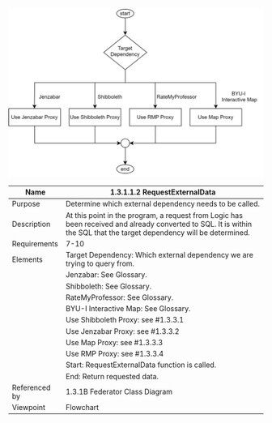 ![RequestExternalData Flowchart](TeamOneFiles/1.3.1.1.2.RequestExternalData.drawio.svg)

| Name | 1.3.1.1.2 RequestExternalData |
| ------------- | ----------- |
| Purpose       | Determine which external dependency needs to be called. |
| Description   | At this point in the program, a request from Logic has been received and already converted to SQL. It is within the SQL that the target dependency will be determined. |
| Requirements  | 7-10 |
| Elements      | Target Dependency: Which external dependency we are trying to query from. |
|               | Jenzabar: See Glossary. | 
|               | Shibboleth: See Glossary. | 
|               | RateMyProfessor: See Glossary. | 
|               | BYU-I Interactive Map: See Glossary. | 
|               | Use Shibboleth Proxy: see #1.3.3.1 | 
|               | Use Jenzabar Proxy: see #1.3.3.2 | 
|               | Use Map Proxy: see #1.3.3.3 | 
|               | Use RMP Proxy: see #1.3.3.4 | 
|               | Start: RequestExternalData function is called. |
|               | End: Return requested data. |
| Referenced by | 1.3.1B Federator Class Diagram | 
| Viewpoint     | Flowchart |
